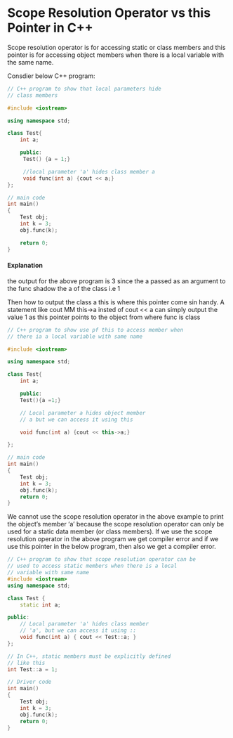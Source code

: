 # Scope Resolution Operator vs this Pointer in C++

Scope resolution operator is for accessing static or class members and this pointer is for accessing object members when there is a local variable with the same name.

Consdier below C++ program:

```c++
// C++ program to show that local parameters hide 
// class members

#include <iostream>

using namespace std;

class Test{
    int a;

    public:
     Test() {a = 1;}

     //local parameter 'a' hides class member a 
     void func(int a) {cout << a;}
};

// main code
int main()
{
    Test obj;
    int k = 3;
    obj.func(k);

    return 0;
}
```

#### Explanation
the output for the above program is 3 since the a passed as an argument to the func  shadow the a of the class i.e 1

Then how to output the class a this is where this pointer come sin handy. A statement like cout MM this->a insted of cout << a can simply output the value 1 as this pointer points to the object from where  func is class 

```c++
// C++ program to show use pf this to access member when 
// there ia a local variable with same name

#include <iostream>

using namespace std;

class Test{
    int a;

    public:
    Test(){a =1;}

    // Local parameter a hides object member 
    // a but we can access it using this

    void func(int a) {cout << this->a;}

};

// main code 
int main()
{
    Test obj;
    int k = 3;
    obj.func(k);
    return 0;
}
```
We cannot use the scope resolution operator in the above example to print the object’s member ‘a’ because the scope resolution operator can only be used for a static data member (or class members). If we use the scope resolution operator in the above program we get compiler error and if we use this pointer in the below program, then also we get a compiler error.

```c++
// C++ program to show that scope resolution operator can be 
// used to access static members when there is a local 
// variable with same name 
#include <iostream> 
using namespace std; 

class Test { 
	static int a; 

public: 
	// Local parameter 'a' hides class member 
	// 'a', but we can access it using :: 
	void func(int a) { cout << Test::a; } 
}; 

// In C++, static members must be explicitly defined 
// like this 
int Test::a = 1; 

// Driver code 
int main() 
{ 
	Test obj; 
	int k = 3; 
	obj.func(k); 
	return 0; 
}

```
